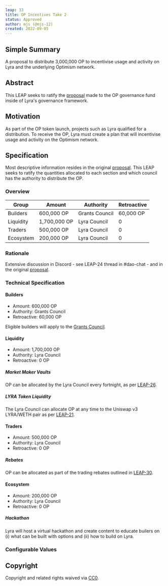 ```yaml
---
leap: 33
title: OP Incentives Take 2
status: Approved
author: mjs (@mjs-12)
created: 2022-09-05
---
```


<!--You can leave these HTML comments in your merged LEAP and delete the visible duplicate text guides, they will not appear and may be helpful to refer to if you edit it again. This is the suggested template for new LEAPs. Note that a LEAP number will be assigned by an editor. When opening a pull request to submit your LEAP, please use an abbreviated title in the filename, `leap-draft_title_abbrev.md`. The title should be 44 characters or less.-->

## Simple Summary
<!--"If you can't explain it simply, you don't understand it well enough." Simply describe the outcome the proposed changes intend to achieve. This should be non-technical and accessible to a casual community member.-->
A proposal to distribute 3,000,000 OP to incentivise usage and activity on Lyra and the underlying Optimism network.

## Abstract
<!--A short (~200 word) description of the proposed change, the abstract should clearly describe the proposed change. This is what *will* be done if the LEAP is implemented, not *why* it should be done or *how* it will be done. If the LEAP proposes deploying a new contract, write, "we propose to deploy a new contract that will do x".-->
This LEAP seeks to ratify the [proposal](https://gov.optimism.io/t/gf-phase-0-proposal-lyra-finance/202/2) made to the OP governance fund inside of Lyra's governance framework.

##  Motivation
<!--This is the problem statement. This is the *why* of the LEAP. It should clearly explain *why* the current state of the protocol is inadequate. It is critical that you explain *why* the change is needed, if the LEAP proposes changing how something is calculated, you must address *why* the current calculation is inaccurate or wrong. This is not the place to describe how the LEAP will address the issue!-->
As part of the OP token launch, projects such as Lyra qualified for a distribution. To receive the OP, Lyra must create a plan that will incentivise usage and activity on the Optimism network.

## Specification
Most descriptive information resides in the original [proposal](https://gov.optimism.io/t/gf-phase-0-proposal-lyra-finance/202/2). This LEAP seeks to ratify the quantities allocated to each section and which council has the authority to distribute the OP.

<!--The specification should describe the syntax and semantics of any new feature, there are five sections
1. Overview
2. Rationale
3. Technical Specification
4. Test Cases
5. Configurable Values
-->

### Overview
<!--This is a high level overview of *how* the LEAP will solve the problem. The overview should clearly describe how the new feature will be implemented.-->

| Group | Amount | Authority | Retroactive |
| ------ | ------ | ------ | ----- |
| Builders | 600,000 OP | Grants Council | 60,000 OP |
| Liquidity |  1,700,000 OP | Lyra Council | 0 |
| Traders | 500,000 OP | Lyra Council | 0 |
| Ecosystem | 200,000 OP | Lyra Council | 0 |


### Rationale
Extensive discussion in Discord - see LEAP-24 thread in #dao-chat - and in the original [proposal](https://gov.optimism.io/t/gf-phase-0-proposal-lyra-finance/202).

### Technical Specification

#### Builders
- Amount: 600,000 OP
- Authority: Grants Council
- Retroactive: 60,000 OP

Eligible builders will apply to the [Grants Council](https://www.notion.so/Lyra-Grants-060f945ae1bc4802813249f191453a91).

#### Liquidity
- Amount: 1,700,000 OP
- Authority: Lyra Council
- Retroactive: 0 OP

##### Market Maker Vaults
OP can be allocated by the Lyra Council every fortnight, as per [LEAP-26](https://leaps.lyra.finance/leaps/leap-26/).

##### LYRA Token Liquidity
The Lyra Council can allocate OP at any time to the Uniswap v3 LYRA/WETH pair as per  [LEAP-21](https://leaps.lyra.finance/leaps/leap-21).

#### Traders
- Amount: 500,000 OP
- Authority: Lyra Council
- Retroactive: 0 OP

##### Rebates
OP can be allocated as part of the trading rebates outlined in [LEAP-30](https://leaps.lyra.finance/leaps/leap-30/).

#### Ecosystem
- Amount: 200,000 OP
- Authority: Lyra Council
- Retroactive: 0 OP

##### Hackathon
Lyra will host a virtual hackathon and create content to educate builers on (i) what can be built with options and (ii) how to build on Lyra.

### Configurable Values
<!--Please list all values configurable under this implementation.-->

## Copyright
Copyright and related rights waived via [CC0](https://creativecommons.org/publicdomain/zero/1.0/).
